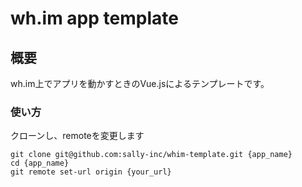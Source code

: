 # wh.im app template

## 概要
wh.im上でアプリを動かすときのVue.jsによるテンプレートです。

### 使い方
クローンし、remoteを変更します
``` 
git clone git@github.com:sally-inc/whim-template.git {app_name}
cd {app_name}
git remote set-url origin {your_url}
```
